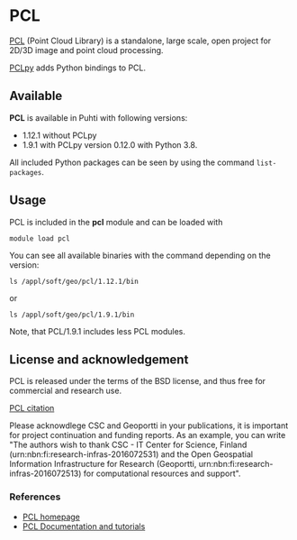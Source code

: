 # PCL

[PCL](https://pointclouds.org/) (Point Cloud Library) is a standalone, large scale, open project for 2D/3D image and point cloud processing.

[PCLpy](https://github.com/davidcaron/pclpy) adds Python bindings to PCL.

## Available

__PCL__ is available in Puhti with following versions:

* 1.12.1 without PCLpy
* 1.9.1 with PCLpy version 0.12.0 with Python 3.8.

 
All included Python packages can be seen by using the command `list-packages`.

## Usage

PCL is included in the __pcl__ module and can be loaded with

`module load pcl`

You can see all available binaries with the command depending on the version:

```
ls /appl/soft/geo/pcl/1.12.1/bin
``` 
or 
```
ls /appl/soft/geo/pcl/1.9.1/bin
```

Note, that PCL/1.9.1 includes less PCL modules.

## License and acknowledgement

PCL is released under the terms of the BSD license, and thus free for commercial and research use.

[PCL citation](https://pointclouds.org/about/)

Please acknowdlege CSC and Geoportti in your publications, it is important for project continuation and funding reports.
As an example, you can write "The authors wish to thank CSC - IT Center for Science, Finland (urn:nbn:fi:research-infras-2016072531) and the Open Geospatial Information Infrastructure for Research (Geoportti, urn:nbn:fi:research-infras-2016072513) for computational resources and support".

### References

* [PCL homepage](https://pointclouds.org/)
* [PCL Documentation and tutorials](https://pcl.readthedocs.io)


